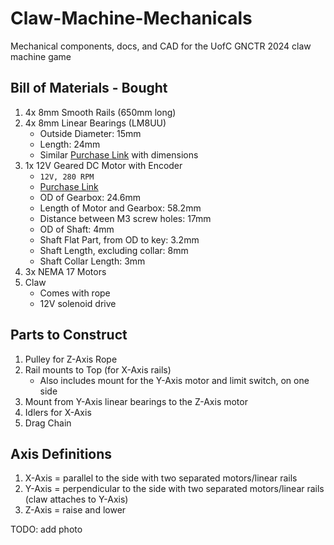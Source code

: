 # Claw-Machine-Mechanicals
Mechanical components, docs, and CAD for the UofC GNCTR 2024 claw machine game

## Bill of Materials - Bought
1. 4x 8mm Smooth Rails (650mm long)
2. 4x 8mm Linear Bearings (LM8UU)
    * Outside Diameter: 15mm
    * Length: 24mm
    * Similar [Purchase Link](https://www.aliexpress.com/item/1005004774546723.html) with dimensions
3. 1x 12V Geared DC Motor with Encoder
    * `12V, 280 RPM`
    * [Purchase Link](https://www.aliexpress.com/item/4001314473291.html)
    * OD of Gearbox: 24.6mm
    * Length of Motor and Gearbox: 58.2mm
    * Distance between M3 screw holes: 17mm
    * OD of Shaft: 4mm
    * Shaft Flat Part, from OD to key: 3.2mm
    * Shaft Length, excluding collar: 8mm
    * Shaft Collar Length: 3mm
4. 3x NEMA 17 Motors
5. Claw
    * Comes with rope
    * 12V solenoid drive

## Parts to Construct
1. Pulley for Z-Axis Rope
2. Rail mounts to Top (for X-Axis rails)
    * Also includes mount for the Y-Axis motor and limit switch, on one side
3. Mount from Y-Axis linear bearings to the Z-Axis motor
4. Idlers for X-Axis
5. Drag Chain


## Axis Definitions
1. X-Axis = parallel to the side with two separated motors/linear rails
2. Y-Axis = perpendicular to the side with two separated motors/linear rails (claw attaches to Y-Axis)
3. Z-Axis = raise and lower

TODO: add photo
